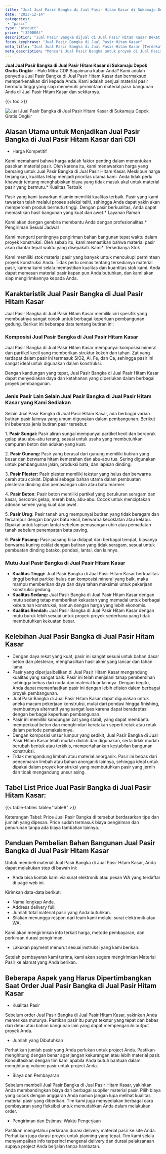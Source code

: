 ```yaml
---
title: "Jual Jual Pasir Bangka di Jual Pasir Hitam Kasar di Sukamaju Depok Gratis Ongkir"
date: "2023-12-14"
categories:
 - "pasir"
type: "product"
price: "[320000]"
description: "Jual Pasir Bangka dijual di Jual Pasir Hitam Kasar Dekat. Jual Pasir Bangka ini sering dipakai dalam proyek konstruksi sebagai bahan campuran yang berkualitas dan bersih. Hubungi kami untuk informasi lebih lanjut."
focus_keyphrase: "Jual Pasir Bangka di Jual Pasir Hitam Kasar"
meta_title: "Jual Jual Pasir Bangka di Jual Pasir Hitam Kasar [Terdekat] - CDI"
meta_description: "Mencari Jual Pasir Bangka untuk proyek di Jual Pasir Hitam Kasar? Kami menawarkan Jual Pasir Bangka berkualitas untuk material adukan. Dapatkan penawaran terbaik sekarang."
---
```


**Jual Jual Pasir Bangka di Jual Pasir Hitam Kasar di Sukamaju Depok Gratis Ongkir** - Halo Mitra CDI! Bagaimana kabar Anda? Kami adalah penyedia Jual Pasir Bangka di Jual Pasir Hitam Kasar dan bermaksud memperkenalkan diri kepada Anda. Kami adalah penjual material pasir bermutu tinggi yang siap memenuhi permintaan material pasir bangunan Anda di Jual Pasir Hitam Kasar dan sekitarnya.

{{< toc >}}

![Jual Jual Pasir Bangka di Jual Pasir Hitam Kasar di Sukamaju Depok Gratis Ongkir](/images/pasir/pasir-bangunan-40.jpg)

## Alasan Utama untuk Menjadikan Jual Pasir Bangka di Jual Pasir Hitam Kasar dari CDI

*   Harga Kompetitif

Kami memahami bahwa harga adalah faktor penting dalam menentukan pasokan material pasir. Oleh karena itu, kami menawarkan harga yang bersaing untuk Jual Pasir Bangka di Jual Pasir Hitam Kasar. Meskipun harga terjangkau, kualitas tetap menjadi prioritas utama kami. Anda tidak perlu khawatir tentang menghabiskan biaya yang tidak masuk akal untuk material pasir yang bermutu.*   Kualitas Terbaik

Pasir yang kami tawarkan dijamin memiliki kualitas terbaik. Pasir yang kami tawarkan telah melalui proses seleksi teliti, sehingga Anda dapat yakin akan memperoleh produk bermutu tinggi. Dengan pasir berkualitas, Anda dapat memastikan hasil bangunan yang kuat dan awet.*   Layanan Ramah

Kami akan dengan gembira membantu Anda dengan profesionalitas.*   Pengiriman Sesuai Jadwal

Kami mengerti pentingnya pengiriman bahan bangunan tepat waktu dalam proyek konstruksi. Oleh sebab itu, kami memastikan bahwa material pasir akan diantar tepat waktu yang disepakati. Kami*   Tersedianya Stok

Kami memiliki stok material pasir yang banyak untuk mencukupi permintaan proyek konstruksi Anda. Tidak perlu cemas tentang tersedianya material pasir, karena kami selalu memastikan kualitas dan kuantitas stok kami. Anda dapat memesan material pasir kapan pun Anda butuhkan, dan kami akan siap mengirimkannya kepada Anda. 

## Karakteristik Jual Pasir Bangka di Jual Pasir Hitam Kasar

Jual Pasir Bangka di Jual Pasir Hitam Kasar memiliki ciri spesifik yang membuatnya sangat cocok untuk berbagai keperluan pembangunan gedung. Berikut ini beberapa data tentang butiran ini:

### Komposisi Jual Pasir Bangka di Jual Pasir Hitam Kasar

Jual Pasir Bangka di Jual Pasir Hitam Kasar mempunyai komposisi mineral dan partikel kecil yang memberikan struktur kokoh dan tahan. Zat yang terdapat dalam pasir ini termasuk SiO2, Al, Fe, dan Ca, sehingga pasir ini sangat ideal untuk digunakan dalam konstruksi.

Dengan kandungan yang tepat, Jual Pasir Bangka di Jual Pasir Hitam Kasar dapat menyediakan daya dan ketahanan yang diperlukan dalam berbagai proyek pembangunan.

### Jenis Pasir Lain Selain Jual Pasir Bangka di Jual Pasir Hitam Kasar yang Kami Sediakan

Selain Jual Pasir Bangka di Jual Pasir Hitam Kasar, ada berbagai varian butiran pasir lainnya yang umum digunakan dalam pembangunan. Berikut ini beberapa jenis butiran pasir tersebut:

1\.  **Pasir Sungai:** Pasir aliran sungai mempunyai partikel kecil dan bercorak gelap atau abu-abu terang, sesuai untuk usaha yang membutuhkan campuran beton dan adukan yang kuat.

2\.  **Pasir Gunung:** Pasir yang berasal dari gunung memiliki butiran yang besar dan berwarna hitam kemerahan dan abu-abu tua. Sering digunakan untuk pembangunan jalan, produksi bata, dan lapisan dinding.

3\.  **Pasir Plester:** Pasir plester memiliki tekstur yang halus dan berwarna cerah atau coklat. Dipakai sebagai bahan utama dalam pembuatan plesteran dinding dan pemasangan ubin atau batu marmer.

4\.  **Pasir Beton:** Pasir beton memiliki partikel yang berukuran seragam dan kasar, bercorak gelap, merah bata, abu-abu. Cocok untuk menciptakan adonan semen yang kuat dan awet.

5\.  **Pasir Urug:** Pasir tanah urug mempunyai butiran yang tidak beragam dan tercampur dengan banyak batu kecil, berwarna kecoklatan atau kelabu. Dipakai untuk lapisan lantai sebelum pemasangan ubin atau pemadatan tanah sebelum penempatan bata paving.

6\.  **Pasir Pasang:** Pasir pasang bisa didapat dari berbagai tempat, biasanya berwarna kuning coklat dengan butiran yang tidak seragam, sesuai untuk pembuatan dinding batako, pondasi, lantai, dan lainnya.

### Mutu Jual Pasir Bangka di Jual Pasir Hitam Kasar

*   **Kualitas Tinggi:** Jual Pasir Bangka di Jual Pasir Hitam Kasar berkualitas tinggi berkat partikel halus dan komposisi mineral yang baik, maka mampu memberikan daya dan daya tahan maksimal untuk pekerjaan konstruksi gedung.
*   **Kualitas Sedang:** Jual Pasir Bangka di Jual Pasir Hitam Kasar dengan mutu sedang tetap memberikan kekuatan yang memadai untuk berbagai kebutuhan konstruksi, namun dengan harga yang lebih ekonomis.
*   **Kualitas Rendah:** Jual Pasir Bangka di Jual Pasir Hitam Kasar dengan mutu buruk lebih sesuai untuk proyek-proyek sederhana yang tidak membutuhkan kekuatan besar.

## Kelebihan Jual Pasir Bangka di Jual Pasir Hitam Kasar

*   Dengan daya rekat yang kuat, pasir ini sangat sesuai untuk bahan dasar beton dan plesteran, menghasilkan hasil akhir yang lancar dan tahan lama.
*   Pasir yang diperjualbelikan di Jual Pasir Hitam Kasar mengandung kualitas yang sangat baik. Pasir ini telah menjalani tahap pembersihan sehingga bebas dari noda dan material luar lainnya. Dengan begitu, Anda dapat memanfaatkan pasir ini dengan lebih efisien dalam berbagai proyek pembangunan.
*   Jual Pasir Bangka di Jual Pasir Hitam Kasar dapat digunakan untuk aneka macam pekerjaan konstruksi, mulai dari pondasi hingga finishing, membuatnya alternatif yang sangat lues karena dapat beradaptasi dengan berbagai keperluan pembangunan.
*   Pasir ini memiliki kandungan zat yang stabil, yang dapat membantu memperkuat beton dan menghindari keretakan seperti retak atau retak dalam periode pemakaiannya.
*   Dengan komposisi unsur lumpur yang sedikit, Jual Pasir Bangka di Jual Pasir Hitam Kasar lebih mudah diolah dan digunakan, serta tidak mudah berubah bentuk atau terkikis, mempertahankan kestabilan bangunan konstruksi.
*   Tidak mengandung limbah atau material anorganik. Pasir ini bebas dari pencemaran limbah atau bahan anorganik lainnya, sehingga ideal untuk dipakai dalam proyek konstruksi yang membutuhkan pasir yang jernih dan tidak mengandung unsur asing.

## Tabel List Price Jual Pasir Bangka di Jual Pasir Hitam Kasar:

{{< table-tables table="table8" >}}

Keterangan Tabel: Price Jual Pasir Bangka di tersebut berdasarkan tipe dan jumlah yang dipesan. Price sudah termasuk biaya pengiriman dan penurunan tanpa ada biaya tambahan lainnya.

## Panduan Pembelian Bahan Bangunan Jual Pasir Bangka di Jual Pasir Hitam Kasar

Untuk membeli material Jual Pasir Bangka di Jual Pasir Hitam Kasar, Anda dapat melakukan step di bawah ini:

*   Anda bisa kontak kami via surat elektronik atau pesan WA yang terdaftar di page web ini.

Kirimkan data-data berikut:

*   Nama lengkap Anda.
*   Address delivery full.
*   Jumlah total material pasir yang Anda butuhkan.
*   Silakan menunggu respon dari team kami melalui surat elektronik atau WA.

Kami akan mengirimkan info terkait harga, metode pembayaran, dan perkiraan durasi pengiriman.
*   Lakukan payment menurut sesuai instruksi yang kami berikan.

Setelah pembayaran kami terima, kami akan segera mengirimkan Material Pasir ke alamat yang Anda berikan.

## Beberapa Aspek yang Harus Dipertimbangkan Saat Order Jual Pasir Bangka di Jual Pasir Hitam Kasar

*   Kualitas Pasir

Sebelum order Jual Pasir Bangka di Jual Pasir Hitam Kasar, yakinkan Anda memeriksa mutunya. Pastikan pasir itu punya tekstur yang tepat dan bebas dari debu atau bahan bangunan lain yang dapat mempengaruhi output proyek Anda.
*   Jumlah yang Dibutuhkan

Perhatikan jumlah pasir yang Anda perlukan untuk project Anda. Pastikan menghitung dengan benar agar jangan kekurangan atau lebih material pasir. Konsultasikan dengan tim kami apabila Anda butuh bantuan dalam menghitung volume pasir untuk project Anda.
*   Biaya dan Pembayaran

Sebelum membeli Jual Pasir Bangka di Jual Pasir Hitam Kasar, yakinkan Anda membandingkan biaya dari berbagai supplier material pasir. Pilih biaya yang cocok dengan anggaran Anda namun jangan lupa melihat kualitas material pasir yang diberikan. Tim kami juga menyediakan berbagai cara pembayaran yang fleksibel untuk memudahkan Anda dalam melakukan order.
*   Pengiriman dan Estimasi Waktu Pengerjaan

Pastikan mengetahui perkiraan durasi delivery material pasir ke site Anda. Perhatikan juga durasi proyek untuk planning yang tepat. Tim kami selalu menyampaikan info terperinci mengenai delivery dan durasi pelaksanaan supaya project Anda berjalan tanpa hambatan.